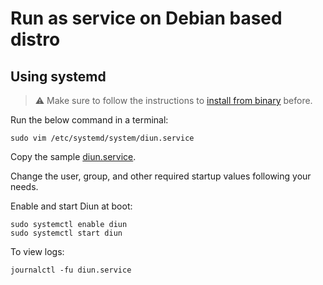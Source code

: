 # Run as service on Debian based distro

## Using systemd

> :warning: Make sure to follow the instructions to [install from binary](binary.md) before.

Run the below command in a terminal:

```
sudo vim /etc/systemd/system/diun.service
```

Copy the sample [diun.service](../../.examples/systemd/diun.service).

Change the user, group, and other required startup values following your needs.

Enable and start Diun at boot:

```
sudo systemctl enable diun
sudo systemctl start diun
```

To view logs:

```
journalctl -fu diun.service
```
